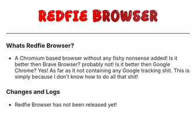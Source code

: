 <div class="logo" align="center">
  <img style="height: 75%; width: 75%;" src="https://github.com/Redfie/resources/blob/main/logos/Redfie_Browser_Full_Logo.png?raw=true">
</div>

<hr>

### Whats Redfie Browser?
- A Chromium based browser without any fishy nonsense added! Is it better then Brave Browser? probably not! Is it better then Google Chrome? Yes! As far as it not containing any Google tracking shit. This is simply because I don't know how to do all that shit!

### Changes and Logs
- Redfie Browser has not been released yet!
